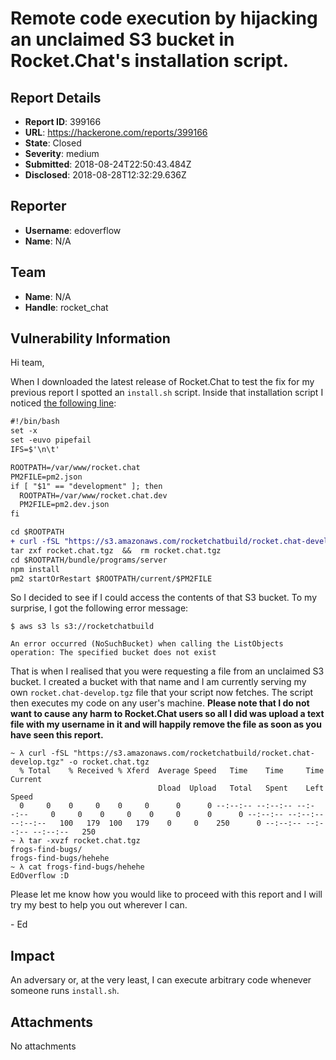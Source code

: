 # Remote code execution by hijacking an unclaimed S3 bucket in Rocket.Chat's installation script.

## Report Details
- **Report ID**: 399166
- **URL**: https://hackerone.com/reports/399166
- **State**: Closed
- **Severity**: medium
- **Submitted**: 2018-08-24T22:50:43.484Z
- **Disclosed**: 2018-08-28T12:32:29.636Z

## Reporter
- **Username**: edoverflow
- **Name**: N/A

## Team
- **Name**: N/A
- **Handle**: rocket_chat

## Vulnerability Information
Hi team,

When I downloaded the latest release of Rocket.Chat to test the fix for my previous report I spotted an `install.sh` script. Inside that installation script I noticed [the following line](https://github.com/RocketChat/Rocket.Chat/blob/develop/install.sh#L14):

```diff
#!/bin/bash
set -x
set -euvo pipefail
IFS=$'\n\t'

ROOTPATH=/var/www/rocket.chat
PM2FILE=pm2.json
if [ "$1" == "development" ]; then
  ROOTPATH=/var/www/rocket.chat.dev
  PM2FILE=pm2.dev.json
fi

cd $ROOTPATH
+ curl -fSL "https://s3.amazonaws.com/rocketchatbuild/rocket.chat-develop.tgz" -o rocket.chat.tgz
tar zxf rocket.chat.tgz  &&  rm rocket.chat.tgz
cd $ROOTPATH/bundle/programs/server
npm install
pm2 startOrRestart $ROOTPATH/current/$PM2FILE
```

So I decided to see if I could access the contents of that S3 bucket. To my surprise, I got the following error message:

```
$ aws s3 ls s3://rocketchatbuild

An error occurred (NoSuchBucket) when calling the ListObjects operation: The specified bucket does not exist
```

That is when I realised that you were requesting a file from an unclaimed S3 bucket. I created a bucket with that name and I am currently serving my own `rocket.chat-develop.tgz` file that your script now fetches. The script then executes my code on any user's machine. **Please note that I do not want to cause any harm to Rocket.Chat users so all I did was upload a text file with my username in it and will happily remove the file as soon as you have seen this report.**

```
~ λ curl -fSL "https://s3.amazonaws.com/rocketchatbuild/rocket.chat-develop.tgz" -o rocket.chat.tgz
  % Total    % Received % Xferd  Average Speed   Time    Time     Time  Current
                                 Dload  Upload   Total   Spent    Left  Speed
  0     0    0     0    0     0      0      0 --:--:-- --:--:-- --:--:--     0     0    0     0    0     0      0      0 --:--:-- --:--:-- --:--:--   100   179  100   179    0     0    250      0 --:--:-- --:--:-- --:--:--   250
~ λ tar -xvzf rocket.chat.tgz 
frogs-find-bugs/
frogs-find-bugs/hehehe
~ λ cat frogs-find-bugs/hehehe 
EdOverflow :D
```

Please let me know how you would like to proceed with this report and I will try my best to help you out wherever I can.

\- Ed

## Impact

An adversary or, at the very least, I can execute arbitrary code whenever someone runs `install.sh`.

## Attachments
No attachments
